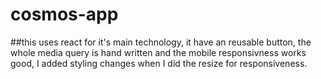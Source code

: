 # cosmos-app
##this uses react for it's main technology, it have an reusable button, the whole media query is hand written and the mobile responsivness works good, I added styling changes when I did the resize for responsiveness.
